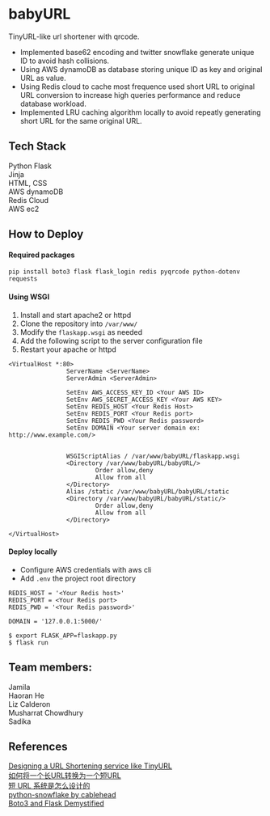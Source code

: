 # babyURL   
TinyURL-like url shortener with qrcode.   
    
* Implemented base62 encoding and twitter snowflake generate unique ID to avoid hash collisions.      
* Using AWS dynamoDB as database storing unique ID as key and original URL as value.   
* Using Redis cloud to cache most frequence used short URL to original URL conversion to increase high queries performance and reduce database workload.       
* Implemented LRU caching algorithm locally to avoid repeatly generating short URL for the same original URL.        

## Tech Stack
Python Flask    
Jinja   
HTML, CSS   
AWS dynamoDB    
Redis Cloud   
AWS ec2   

## How to Deploy
#### Required packages
`pip install boto3 flask flask_login redis pyqrcode python-dotenv requests`

#### Using WSGI        
1) Install and start apache2 or httpd
2) Clone the repository into `/var/www/`
3) Modify the `flaskapp.wsgi` as needed
4) Add the following script to the server configuration file  
5) Restart your apache or httpd     
     
```
<VirtualHost *:80>
                ServerName <ServerName>
                ServerAdmin <ServerAdmin>

                SetEnv AWS_ACCESS_KEY_ID <Your AWS ID>
                SetEnv AWS_SECRET_ACCESS_KEY <Your AWS KEY>
                SetEnv REDIS_HOST <Your Redis Host>
                SetEnv REDIS_PORT <Your Redis port>
                SetEnv REDIS_PWD <Your Redis password>
                SetEnv DOMAIN <Your server domain ex: http://www.example.com/>


                WSGIScriptAlias / /var/www/babyURL/flaskapp.wsgi
                <Directory /var/www/babyURL/babyURL/>
                        Order allow,deny
                        Allow from all
                </Directory>
                Alias /static /var/www/babyURL/babyURL/static
                <Directory /var/www/babyURL/babyURL/static/>
                        Order allow,deny
                        Allow from all
                </Directory>

</VirtualHost>
```

#### Deploy locally
* Configure AWS credentials with aws cli
* Add `.env` the project root directory 
```
REDIS_HOST = '<Your Redis host>'
REDIS_PORT = <Your Redis port>
REDIS_PWD = '<Your Redis password>'

DOMAIN = '127.0.0.1:5000/'
```

```
$ export FLASK_APP=flaskapp.py
$ flask run
```

## Team members:
Jamila  
Haoran He    
Liz Calderon      
Musharrat Chowdhury   
Sadika    

## References
[Designing a URL Shortening service like TinyURL](https://www.educative.io/courses/grokking-the-system-design-interview/m2ygV4E81AR)        
[如何将一个长URL转换为一个短URL](https://juejin.im/post/6844903853830176776)        
[短 URL 系统是怎么设计的](https://www.zhihu.com/question/29270034/answer/46446911)       
[python-snowflake by cablehead](https://github.com/cablehead/python-snowflake)      
[Boto3 and Flask Demystified](https://medium.com/@jQN/boto3-and-flask-demystified-ecf9ab5804f4)
